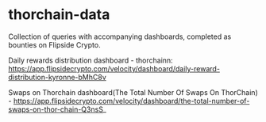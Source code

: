 # thorchain-data
Collection of queries with accompanying dashboards, completed as bounties on Flipside Crypto.

Daily rewards distribution dashboard - thorchainn: https://app.flipsidecrypto.com/velocity/dashboard/daily-reward-distribution-kyronne-bMhC8v

Swaps on Thorchain dashboard(The Total Number Of Swaps On ThorChain) - https://app.flipsidecrypto.com/velocity/dashboard/the-total-number-of-swaps-on-thor-chain-Q3nsS_

